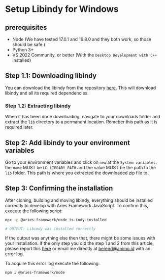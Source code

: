 # Setup Libindy for Windows

## prerequisites

- Node (We have tested 17.0.1 and 16.8.0 and they both work, so those should be safe.)
- Python 3+
- VS 2022 Community, or better (With the `Desktop Development with C++` installed)

## Step 1.1: Downloading libindy

You can download the libindy from the repository [here](https://repo.sovrin.org/windows/libindy/master/1.16.0-1636/libindy_1.16.0.zip). This will download libindy and all its required dependencies.

### Step 1.2: Extracting libindy

When it has been done downloading, navigate to your downloads folder and extract the `lib` directory to a permanent location. Remeber this path as it is required later.

## Step 2: Add libindy to your environment variables

Go to your environment variables and click on `new` at the `System variables`. the `name` MUST be `LD_LIBRARY_PATH` and the value MUST be the path to the `lib` folder. This path is where you extracted the downloaded zip file to.

## Step 3: Confirming the installation

After cloning, building and moving libindy, everything should be installed correctly to develop with Aries Framework JavaScript. To confirm this, execute the following script:

```sh
npx -p @aries-framework/node is-indy-installed

# OUTPUT: Libindy was installed correctly
```

If the output was anything else then that, there might be some issues with your installation. If the only step you did the step 1 and 2 from this article, please report this [here](https://github.com/hyperledger/aries-framework-javascript/issues) or email me directly at berend@animo.id with an error log.

To acquire this error log execute the following:

```sh
npm i @aries-framework/node
```

